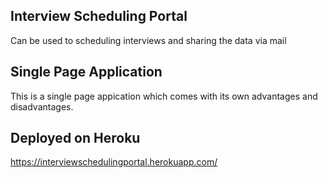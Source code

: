 ## Interview Scheduling Portal

Can be used to scheduling interviews and sharing the data via mail

## Single Page Application

This is a single page appication which comes with its own advantages and disadvantages.

## Deployed on Heroku

https://interviewschedulingportal.herokuapp.com/

